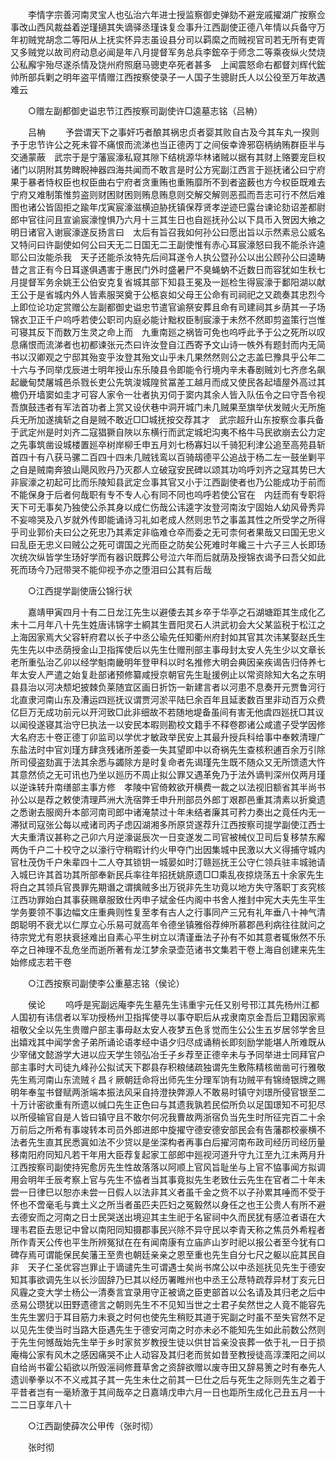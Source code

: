 <!-- { "loadSidebar": true } -->
　　李情字宗善河南灵宝人也弘治六年进士授监察御史弹劾不避宠戚擢湖广按察佥事改山西风裁益着逆瑾擿其失谪驿丞瑾诛复佥事升江西副使正德八年情以兵备守万年初贼党胡念二等阳从上抚实怀异志虽设县分司以羁縻之而贼视官司若无所有吏胥又多贼党以故司府动息必闻是年八月提督军务总兵李鋐卒于师念二等乘夜纵火焚烧公私廨宇殆尽遂杀情及饶州府照磨马骢吏卒死者甚多　上闻震怒命右都督刘辉代鋐帅所部兵剿之明年盗平情赠江西按察使录子一人国子生骢尉氏人以公役至万年故遇难云 

　　○赠左副都御史谥忠节江西按察司副使许□逵墓志铭（吕柟） 

　　吕柟 
　　予尝谓天下之事奸巧者酿其祸忠贞者婴其败自古及今其车丸一揆则予于忠节许公之死未甞不痛恨而流涕也当正德丙丁之间佞幸谗邪窃柄纳贿群臣半与交通蒙蔽　武宗于是宁藩宸濠私窥其隙下结桃源华林诸贼以据有其财上赂要宠巨权诸门以阴附其势睥睨神器四海共闻而不敢言是时公方宪副江西言于廵抚诸公曰宁府果于暴者恃权臣也权臣曲右宁府者贪重贿也重贿靡所不到者盗薮也方今权臣既难去宁府又难制策惟剪盗则财困财困则贿息贿息则交解交解则恶孤而吾志可行不然后难图也诸公皆固拒之踰年戊寅宸濠滋横迫胁抚镇保荐贤孝逆迹巳露台谏论劾诏差都尉郎中官往问且宣谕宸濠惶惧乃六月十三其生日也自廵抚孙公以下具币入贺因大飨之明日诸官入谢宸濠遂反扬言曰　太后有旨召我如何孙公曰愿出旨以示然素忌公威名又特问曰许副使如何公曰天无二日国无二王副使惟有赤心耳宸濠怒曰我不能杀许逵耶公曰汝能杀我　天子还能杀汝特先后间耳遂令人执公暨孙公以出公顾孙公曰逵畴昔之言正有今日耳遂俱遇害于惠民门外时盛暑尸不臭蝇蚋不近数日而容犹如生秋七月提督军务余姚王公伯安克复省城其部下知县王冕及一廵检生得宸濠于鄱阳湖以献王公于是省城内外人皆素服哭奠于公柩哀如父母王公命有司祠祀之又疏奏其忠烈今　上即位论功定赏赠公左副都御史谥忠节遣官谕祭安葬且命有司建祠其乡荫其一子场锦衣卫正千户呜呼若使公职司内庭必能计黜权臣制宸濠于未然不然即剪盗策行岂惟可寝其反下而数万生灵之命上而　九重南廵之祸皆可免也呜呼此予于公之死所以叹息痛恨而流涕者也初都谏张元杰曰许汝登自江西寄予文山诗一帙外有题封而内无简书以汉卿观之宁邸其殆变乎汝登其殆文山乎未几果然然则公之志盖巳豫具乎公年二十六与予同举戊辰进士明年授山东乐陵县令即能令行境内辛未春剧贼刘七齐彦名飙起畿甸焚屠城邑杀戮长吏公先筑浚城隍贫冨差工越月而成又使民各起墙屋外高过其檐仍开墙窦如圭才可容人家令一壮者执刃伺于窦内其余人皆入队伍令之曰守吾令视吾旗鼓违者有军法首功者上赏又设伏巷中洞开城门未几贼果至旗举伏发贼火无所施兵无所加遂擒斩之自是贼不敢近□□城抚按交荐其才　武宗超升山东按察佥事兵备于武定州是时刘齐二寇猖獗自陜以东横行而武定城圯沟夷不格牛马民欲崩去公力定之先事筑凿设城楼置廵卒树岸柳壬申五月刘七杨寡妇以千骑犯利津公追至高苑县斩首四十有八获马骡二百四十四未几贼钱鸾以百骑刼德平公追战于杨二左一鼓坐剿平之自是贼南奔狼山飓风败丹乃灭郡人立破寇安民碑以颂其功呜呼刘齐之寇其势巳大非宸濠之初起可比而乐陵知县武定佥事其官又小于江西副使者也乃公能成功于前而不能保身于后者何哉职有专不专人心有同不同也呜呼若使公官在　内廷而有专职将天下可无事矣乃独使公杀其身以成仁伤哉公讳逵字汝登河南汝宁固始人幼风骨秀异不妄啼哭及八岁就外传即能诵诗习礼如老成人然则忠节之事盖其性之所受学之所得乎司业郭价夫曰公之死忠乃其素定非临难仓卒而委之无可柰何者果哉又曰国无忠义曰乱臣无忠义曰贼公之死可谓国之光而臣之防矣公死难时年纔三十六子三人长即玚次统次纵皆学生玚好学而有器识既葬公号泣六年而后就荫及授锦衣谒予曰吾父如此死而玚今乃冠带哭不能仰视予亦之堕泪曰公其有后哉 

　　○江西提学副使唐公锦行状 

　　嘉靖甲寅四月十有二日龙江先生以避倭去其乡卒于华亭之石湖塘距其生成化乙未十二月年八十先生姓唐讳锦字士綗其生晋阳灵石人洪武初会大父某监税于松江之上海因家焉大父容轩府君以长子中丞公瑜先任知衢州府封如其官其次讳某娶赵氏生先生先以中丞荫授金山卫指挥使后以先生仕赠刑部主事母封太安人先生少以文章长老所重弘治乙卯以经学魁南畿明年登甲科以时名推修大明会典因亲疾谒告归侍养七年太安人严遣之始复赴部诸预修纂咸授京朝官先生耻援例止以常资除知大名之东明县县治以河决颓圯披棘负莱随宜区画日折饬一新建言者以河患不息奏开元贾鲁河行北直隶河南山东及漕运四廵抚议谓贾河淤平陆巳余百年且延袤数百里非动百万众费亿巨万无成功前元以开河致□此非细故不若随地堤备虽间有害无他虞四廵抚□其议以闻役遂寝其治守巳执法一以安民本暇则勘校文籍手不释卷郡诸公咸遣子受学因修大名府志十卷正德丁卯监司以学优才敏政举民安上其最升授兵科给事中奉敕清理广东盐法时中官刘瑾方肆贪残诸所差委一失其望即中以奇祸先生查核积逋百余万引除所司侵盗劾寘于法其余悉与蠲除方是时复命者先谒瑾先生既不随众又无所馈遗大忤其意然侦之无可讯也乃坐以廵历不周止拟公罪又遇革免乃于法外谪判深州仅两月瑾以逆诛转升南缮部主事方修　孝陵中官倚敕欲开横费一裁之以法视旧额省其半尚书孙公以是荐之敕使清理芦洲大洗宿弊壬申升刑部员外郎丁艰郡邑重其清素以折奠遗之悉谢去服阕升本部河南司郎中诸淹禁过十年未结者廉其可矜力奏出之竟任内无一滞狱司寇张公每以戒诸司丙子虑囚湖湘多所原贷遂荐升江西按察司提学副使江西士大夫重清议甚称之己卯六月逆濠诞辰次一日变遂发二司官被械仪卫司后复移禁东廨两伪千户二十校守之以濠行守稍暇计约火甲夺门出因集城中民激以大义得捕守城内官杜茂伪千户朱辈四十二人夺其锁钥一城晏如时汀赣廵抚王公守仁领兵驻丰城驰请入城巳许其首功其所部奉新民兵率往年招抚姚原遗□□乘乱夜掠烧荡五十余家先生将白之其领兵官畏罪先期谮之谓擒贼多出万锐非先生功竟以地方失守落职丁亥究核江西功罪始白其事获赐章服致仕丙申子斌金任内阁中书舍人推封中宪大夫先生平生学务要领不事边幅文庄重典则性复至孝有古人之行事同产三兄有礼年垂八十神气清朗聪明不衰尤以仁厚立心乐易可就高年令德坐镇雅俗荐绅所慕郡邑利病往往就问之待宗党尤有恩扶衰拯难出自素心平生树立以清谨垂法子孙有不如其意者辄愀然不乐卒之日神理不乱危坐而逝所著有龙江梦余录壶范诸书文集若干卷上海自创建来先生始修成志若干卷 

　　○江西按察司副使李公重墓志铭（侯论） 

　　侯论 
　　呜呼是宪副远庵李先生墓先生讳重宇元任又别号邗江其先杨州江都人国初有讳信者以军功授杨州卫指挥使寻以事夺职后从戎隶南京金吾后卫籍因家焉祖敬父全以先生贵赠户部主事母赵太安人夜梦五色豸觉而生公公生五岁居邻学舍旦出嬉戏其中闻学舍子弟所诵论语孝经中语夕归尽成诵稍长即刻励学能堪人所难既从少宰储文懿游学大进以应天学生领弘冶壬子乡荐至正德辛未与予同举进士同拜官户部主事时大司徒九峰孙公拟试天下郡县存积粮储疏独谓先生敷陈精核凿凿可行雅敬先生焉河南山东流贼彳昌彳厥朝廷命将出师先生分理军饷有功贼平有锦绮银牌之赐明年奉玺书督赋两浙端本振法风采自持澄抉弊源人不敢易时镇守刘璟所侵官银至二十万计密欲重有所遗以缄口先生正色曰与其遗我孰若民偿所负以足国璟知不可犯尽以所侵输官自是人皆曰镇守且不敢尔何况我曹故两浙宿负当先生时所征完百二十余万前后之所希有事竣转本司员外郎进郎中旋擢守德安德安部民会有告藩郡校豪横不法者先生直其民悉寘如法不少贷以是坐深构者再事白后擢河南布政司经历司经历量移南阳府同知凡若干年用大臣荐复起家工部郎中廵视河道升守九江至九江未两月升江西按察司副使持宪愈厉先生性故落落以阿顺上官风旨耻坐与上官不恊事闻方拟调用会明年壬辰考察上官与先生不恊者当其事竟拟先生老致仕云先生在官者二十年未尝一日律巳以恕亦未尝一日假人以法非其义者虽千金之赀不以子孙累其唾而不受于怀也不啻毫毛与粪土义之所当者虽匹夫匹妇之冤毅然以身任之也王公贵人有所不避去德安而之河南之日士民哭送出境迎其主生祀于名宦祠中久而民犹有感泣者语在大理韦君臣去思记中曾以南阳同知摄郡事民兴除不异守民以李青天称之焦员外希程者所作青天公传也平生所辨冤狱在在有闻南康有立庙庐山岁时祀以报公者至今犹有口碑存焉可谓能保民矣藩王至贵也朝廷亲亲之恩至重也先生自分七尺之躯以庇其民自非　天子仁圣优容岂罪止于谪谴先生可谓遇士矣尚书席公以中丞廵抚见先生于德安知其事欲调先生以长沙固辞乃巳其以经历署睢州也中丞王公荩特疏荐异材丁亥元日风霾之变大学士杨公一清奏言宜录用守正被谪之臣吏部首以公名请及其归老之后中丞易公瓒犹以田野遗德言之朝则先生不不见知当世之士君子矣然世之人竟不能容先生先生罢归于耳目筋力未衰之时何也使先生稍贬其道于宪副之时虽不至失官然不足以见先生使当时当路大臣遇先生于德安河南之时亦未必不能知先生如此前数公然则于先生何憾哉始先生举于乡时家贫岁教授生徒以供甘旨亲没丧葬一依于礼一日于损庵梅公家有风木之感因痛哭不止人动容及其归老而贫如昔至教授徒高淳溧阳之间以自给尚书霍公韬欲以所毁滛祠修葺草舍之资辞欲赠以废寺田又辞易箦之时有奉先人遗训拳拳以不不义戒其子其一先生未仕之前其一巳仕之后与死生之际则先生之着于平昔者岂有一毫矫激于其间哉卒之日嘉靖戊申六月一日也距所生成化己丑五月一十二二日享年八十 

　　○江西副使薛次公甲传（张时彻） 

　　张时彻 

